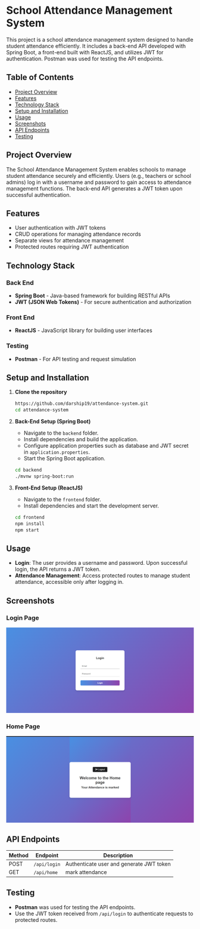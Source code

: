 # School Attendance Management System

This project is a school attendance management system designed to handle student attendance efficiently. It includes a back-end API developed with Spring Boot, a front-end built with ReactJS, and utilizes JWT for authentication. Postman was used for testing the API endpoints.

## Table of Contents

- [Project Overview](#project-overview)
- [Features](#features)
- [Technology Stack](#technology-stack)
- [Setup and Installation](#setup-and-installation)
- [Usage](#usage)
- [Screenshots](#screenshots)
- [API Endpoints](#api-endpoints)
- [Testing](#testing)
## Project Overview

The School Attendance Management System enables schools to manage student attendance securely and efficiently. Users (e.g., teachers or school admins) log in with a username and password to gain access to attendance management functions. The back-end API generates a JWT token upon successful authentication.

## Features

- User authentication with JWT tokens
- CRUD operations for managing attendance records
- Separate views for attendance management
- Protected routes requiring JWT authentication

## Technology Stack

### Back End
- **Spring Boot** - Java-based framework for building RESTful APIs
- **JWT (JSON Web Tokens)** - For secure authentication and authorization

### Front End
- **ReactJS** - JavaScript library for building user interfaces

### Testing
- **Postman** - For API testing and request simulation

## Setup and Installation

1. **Clone the repository**
    ```bash
   https://github.com/darship19/attendance-system.git
    cd attendance-system
    ```

2. **Back-End Setup (Spring Boot)**
    - Navigate to the `backend` folder.
    - Install dependencies and build the application.
    - Configure application properties such as database and JWT secret in `application.properties`.
    - Start the Spring Boot application.
    
    ```bash
    cd backend
    ./mvnw spring-boot:run
    ```

3. **Front-End Setup (ReactJS)**
    - Navigate to the `frontend` folder.
    - Install dependencies and start the development server.
    
    ```bash
    cd frontend
    npm install
    npm start
    ```

## Usage

- **Login**: The user provides a username and password. Upon successful login, the API returns a JWT token.
- **Attendance Management**: Access protected routes to manage student attendance, accessible only after logging in.

## Screenshots
### Login Page
![Login](./doc/LoginPage.png)

### Home Page
![Home](./doc/Home.png)



## API Endpoints

| Method | Endpoint           | Description                                  |
|--------|---------------------|----------------------------------------------|
| POST   | `/api/login`  | Authenticate user and generate JWT token     |
| GET    | `/api/home`  | mark attendance |


## Testing

- **Postman** was used for testing the API endpoints.
- Use the JWT token received from `/api/login` to authenticate requests to protected routes.


